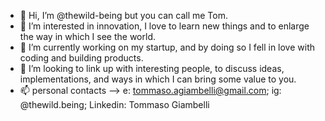 - 👋 Hi, I’m @thewild-being but you can call me Tom.
- 👀 I’m interested in innovation, I love to learn new things and to enlarge the way in which I see the world.
- 🌱 I’m currently working on my startup, and by doing so I fell in love with coding and building products. 
- 💞️ I’m looking to link up with interesting people, to discuss ideas, implementations, and ways in which I can bring some value to you.
- 📫 personal contacts --> e: tommaso.agiambelli@gmail.com; ig: @thewild.being; Linkedin: Tommaso Giambelli

<!---
thewild-being/thewild-being is a ✨ special ✨ repository because its `README.md` (this file) appears on your GitHub profile.
You can click the Preview link to take a look at your changes.
--->
